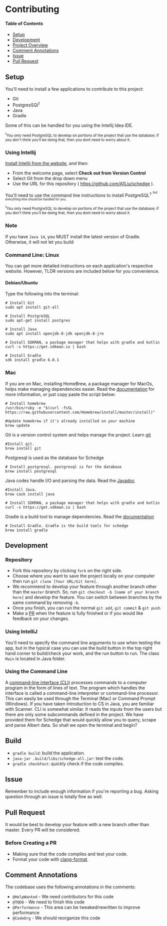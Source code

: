 # Contributing

#### Table of Contents
- [Setup](#user-content-setup)
- [Development](#user-content-development)
- [Project Overview](#user-content-project-overview)
- [Comment Annotations](#user-content-comment-annotations)
- [Issue](#user-content-issue)
- [Pull Request](#user-content-pull-request)

## Setup
You'll need to install a few applications to contribute to this project:

- Git
- PostgresSQl<sup>1</sup>
- Java
- Gradle

Some of this can be handled for you using the Intellij Idea IDE.

<small><sup>1</sup>You only need PostgreSQL to develop on portions of the project
that use the database; if you don't think you'll be doing that, then you dont need
to worry about it.</small>

<!-- @HelpWanted More detailed explanation of what to do for Intellij -->
### Using Intellij
[Install Intellij from the website][intellij-download], and then:
- From the welcome page, select **Check out from Version Control**
- Select Git from the drop down menu
- Use the URL for this repository ( https://github.com/A1Liu/schedge ).

You'll need to use the command line instructions to install PostgreSQL<sup>1<sup>,
but everything else should be handled for you.

[intellij-download]: https://www.jetbrains.com/idea/download/index.html

<small><sup>1</sup>You only need PostgreSQL to develop on portions of the project
that use the database; if you don't think you'll be doing that, then you dont need
to worry about it.</small>

### Note 
If you have `Java 14`, you MUST install the latest version of Gradle. Otherwise, 
it will not let you build

<!-- @HelpWanted Add command line installation instructions for more OSes -->
### Command Line: Linux
You can get more detailed instructions on each application's respective website.
However, TLDR versions are included below for you convenience.

#### Debian/Ubuntu
Type the following into the terminal:

```shell script
# Install Git
sudo apt install git-all

# Install PostgreSQL
sudo apt-get install postgres

# Install Java
sudo apt install openjdk-8-jdk openjdk-8-jre

# Install SDKMAN, a package manager that helps with gradle and kotlin
curl -s https://get.sdkman.io | bash

# Install Gradle
sdk install gradle 6.0.1
```

### Mac
If you are on Mac, installing HomeBrew, a package manager for MacOs, helps make
managing dependencies easier. Read the [documentation](https://docs.brew.sh/)
for more information, or just copy paste the script below:

```shell script
# Install homebrew
/usr/bin/ruby -e "$(curl -fsSL https://raw.githubusercontent.com/Homebrew/install/master/install)"

#Update homebrew if it's already installed on your machine
brew update
```

Git is a version control system and helps manage the project. Learn
[git](https://www.tutorialspoint.com/git/index.htm)

```shell script
#Install git.
brew install git
```

Postgresql is used as the database for Schedge

```shell script
# Install postgresql. postgresql is for the database
brew install postgresql
```

Java codes handle I/O and parsing the data. Read the
[Javadoc](https://docs.oracle.com/javase/7/docs/api/)

```shell script
#Install Java.
brew cask install java
```

```shell script
# Install SDKMAN, a package manager that helps with gradle and kotlin
curl -s https://get.sdkman.io | bash
```

Gradle is a build tool to manage dependencies. Read the [documentation](https://docs.gradle.org/current/userguide/what_is_gradle.html)

```shell script
# Install Gradle. Gradle is the build tools for schedge
brew install gradle
```

## Development

### Repository
- Fork this repository by clicking `fork` on the right side.
- Choose where you want to save the project locally on your computer then run
  `git clone [Your URL/Git here]`.
- We recommend to develop your feature through another branch other than the
  `master` branch. So, run `git checkout -b [name of your branch here]` and develop
  the feature. You can switch between branches by the same command by removing `-b`.
- Once you finish, you can run the normal `git add`, `git commit` & `git push`.
- Make a [PR](#user-content-pull-request) when the feature is fully finished or
  if you would like feedback on your changes.

<!-- @HelpWanted Make this more detailed -->
### Using IntelliJ
You'll need to specify the command line arguments to use when testing the app, but
in the typical case you can use the build button in the top right hand corner to
build/check your work, and the run button to run. The class `Main` is located in
Java folder.

### Using the Command Line
A [command-line interface (CLI)](https://en.wikipedia.org/wiki/Command-line_interface)
processes commands to a computer program in the form of lines of text. The program
which handles the interface is called a command-line interpreter or command-line
processor. This can easily be used through the Terminal (Mac) or Command Prompt
(Windows).  If you have taken Introduction to CS in Java, you are familiar with Scanner.
CLI is somewhat similar. It reads the inputs from the users but there are only some
subcommands defined in the project. We have provided them for Schedge that would quickly
allow you to query, scrape and parse Albert data. So shall we open the terminal and begin?

## Build
- `gradle build`: build the application.
- `java-jar .build/libs/schedge-all.jar`: test the code.
- `gradle checkFast`: quickly check if the code compiles.

## Issue
Remember to include enough information if you're reporting a bug.
Asking question through an issue is totally fine as well.

## Pull Request
It would be best to develop your feature with a new branch other than master.
Every PR will be considered.

### Before Creating a PR
- Making sure that the code compiles and test your code.
- Format your code with [clang-format](https://github.com/mprobst/ClangFormatIJ/).

## Comment Annotations
The codebase uses the following annotations in the comments:

- `@HelpWanted` - We need contributors for this code
- `@TODO` - We need to finish this code
- `@Performance` - This area can be tweaked/rewritten to improve performance
- `@CodeOrg` - We should reorganize this code

